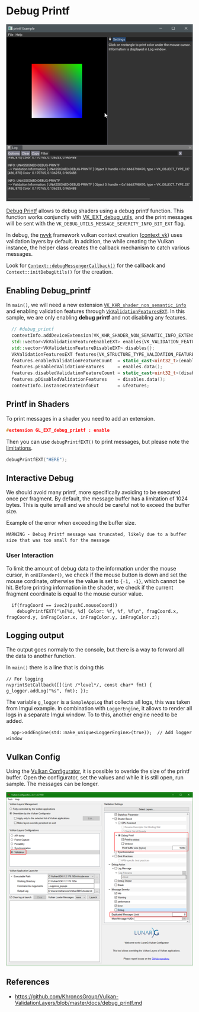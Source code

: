 # Debug Printf

![img](docs/printf.png)

[Debug Printf](https://github.com/KhronosGroup/Vulkan-ValidationLayers/blob/master/docs/debug_printf.md) allows to debug shaders using a debug printf function. This function works conjunctly with [VK_EXT_debug_utils](https://www.khronos.org/registry/vulkan/specs/1.2-extensions/man/html/VK_EXT_debug_utils.html), and the print messages will be sent with the `VK_DEBUG_UTILS_MESSAGE_SEVERITY_INFO_BIT_EXT` flag.

In debug, the [nvvk](https://github.com/nvpro-samples/nvpro_core/tree/master/nvvk) framework vulkan context creation ([context_vk](https://github.com/nvpro-samples/nvpro_core/blob/master/nvvk/context_vk.cpp)) uses validation layers by default. In addition, the while creating the Vulkan instance, the helper class creates the callback mechanism to catch various messages.

Look for [`Context::debugMessengerCallback()`](https://github.com/nvpro-samples/nvpro_core/blob/master/nvvk/context_vk.cpp#L122) for the callback and `Context::initDebugUtils()` for the creation.

## Enabling Debug_printf

In `main()`, we will need a new extension [`VK_KHR_shader_non_semantic_info`](https://www.khronos.org/registry/vulkan/specs/1.2-extensions/man/html/VK_KHR_shader_non_semantic_info.html) and enabling validation features through [`VkValidationFeaturesEXT`](https://www.khronos.org/registry/vulkan/specs/1.2-extensions/man/html/VkValidationFeaturesEXT.html). In this sample, we are only enabling **debug printf** and not disabling any features.

````cpp
  // #debug_printf
  contextInfo.addDeviceExtension(VK_KHR_SHADER_NON_SEMANTIC_INFO_EXTENSION_NAME);
  std::vector<VkValidationFeatureEnableEXT> enables{VK_VALIDATION_FEATURE_ENABLE_DEBUG_PRINTF_EXT};
  std::vector<VkValidationFeatureDisableEXT> disables{};
  VkValidationFeaturesEXT features{VK_STRUCTURE_TYPE_VALIDATION_FEATURES_EXT};
  features.enabledValidationFeatureCount  = static_cast<uint32_t>(enables.size());
  features.pEnabledValidationFeatures     = enables.data();
  features.disabledValidationFeatureCount = static_cast<uint32_t>(disables.size());
  features.pDisabledValidationFeatures    = disables.data();
  contextInfo.instanceCreateInfoExt       = &features;
````

## Printf in Shaders

To print messages in a shader you need to add an extension.

````cpp
#extension GL_EXT_debug_printf : enable 
````

Then you can use `debugPrintfEXT()` to print messages, but please note the [limitations](https://github.com/KhronosGroup/Vulkan-ValidationLayers/blob/master/docs/debug_printf.md).

````cpp
debugPrintfEXT("HERE");
````

## Interactive Debug

We should avoid many printf, more specifically avoiding to be executed once per fragment. By default, the message buffer has a limitation of 1024 bytes. This is quite small and we should be careful not to exceed the buffer size.

Example of the error when exceeding the buffer size.

````
WARNING - Debug Printf message was truncated, likely due to a buffer size that was too small for the message
````

### User Interaction

To limit the amount of debug data to the information under the mouse cursor, in `onUIRender()`, we check if the mouse button is down and set the mouse cordinate, otherwise the value is set to `{-1, -1}`, which cannot be hit. Before printing information in the shader, we check if the current fragment coordinate is equal to the mouse cursor value.

```
  if(fragCoord == ivec2(pushC.mouseCoord))
    debugPrintfEXT("\n[%d, %d] Color: %f, %f, %f\n", fragCoord.x, fragCoord.y, inFragColor.x, inFragColor.y, inFragColor.z);
```

## Logging output

The output goes normaly to the console, but there is a way to forward all the data to another function. 

In `main()` there is a line that is doing this

```
// For logging
nvprintSetCallback([](int /*level*/, const char* fmt) { g_logger.addLog("%s", fmt); });
```  

The variable `g_logger` is a `SampleAppLog` that collects all logs, this was taken from Imgui example. In combination with `LoggerEngine`, it allows to render all logs in a separate Imgui window. To to this, another engine need to be added.

```
  app->addEngine(std::make_unique<LoggerEngine>(true));  // Add logger window
```


## Vulkan Config

Using the [Vulkan Configurator](https://vulkan.lunarg.com/doc/view/1.2.135.0/windows/vkconfig.html), it is possible to overide the size of the printf buffer. Open the configurator, set the values and while it is still open, run sample. The messages can be longer.

![](docs/vkconfig.png)

## References

* <https://github.com/KhronosGroup/Vulkan-ValidationLayers/blob/master/docs/debug_printf.md>

